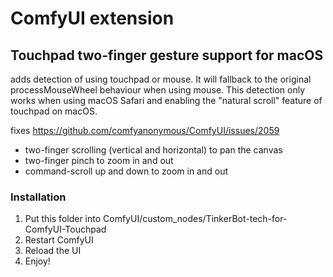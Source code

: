 # ComfyUI extension

## Touchpad two-finger gesture support for macOS

adds detection of using touchpad or mouse. It will fallback to the original processMouseWheel behaviour when using mouse. This detection only works when using macOS Safari and enabling the "natural scroll" feature of touchpad on macOS.

fixes https://github.com/comfyanonymous/ComfyUI/issues/2059

- two-finger scrolling (vertical and horizontal) to pan the canvas
- two-finger pinch to zoom in and out
- command-scroll up and down to zoom in and out


### Installation

1. Put this folder into ComfyUI/custom_nodes/TinkerBot-tech-for-ComfyUI-Touchpad
2. Restart ComfyUI
3. Reload the UI
4. Enjoy!
